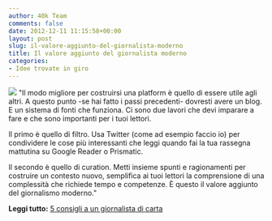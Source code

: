 ```yaml
---
author: 40k Team
comments: false
date: 2012-12-11 11:15:58+00:00
layout: post
slug: il-valore-aggiunto-del-giornalista-moderno
title: Il valore aggiunto del giornalista moderno
categories:
- Idee trovate in giro
---
```


![](http://40k.it/wp-content/uploads/2012/12/glasses.jpeg)  "Il modo migliore per costruirsi una platform è quello di essere utile agli altri. A questo punto -se hai fatto i passi precedenti- dovresti avere un blog. E un sistema di fonti che funziona. Ci sono due lavori che devi imparare a fare e che sono importanti per i tuoi lettori.

Il primo è quello di filtro. Usa Twitter (come ad esempio faccio io) per condividere le cose più interessanti che leggi quando fai la tua rassegna mattutina su Google Reader o Prismatic.

Il secondo è quello di curation. Metti insieme spunti e ragionamenti per costruire un contesto nuovo, semplifica ai tuoi lettori la comprensione di una complessità che richiede tempo e competenze. È questo il valore aggiunto del giornalismo moderno."

**Leggi tutto:** [5 consigli a un giornalista di carta](http://www.bookcafe.net/blog/blog.cfm?id=1640)
